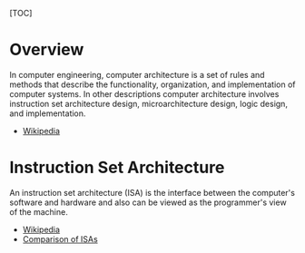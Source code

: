 [TOC]

# Overview
In computer engineering, computer architecture is a set of rules and methods that describe the functionality, organization, and implementation of computer systems. In other descriptions computer architecture involves instruction set architecture design, microarchitecture design, logic design, and implementation.

- [Wikipedia](https://en.wikipedia.org/wiki/Computer_architecture)

# Instruction Set Architecture
An instruction set architecture (ISA) is the interface between the computer's software and hardware and also can be viewed as the programmer's view of the machine.

- [Wikipedia](https://en.wikipedia.org/wiki/Instruction_set)
- [Comparison of ISAs](https://en.wikipedia.org/wiki/Comparison_of_instruction_set_architectures)
